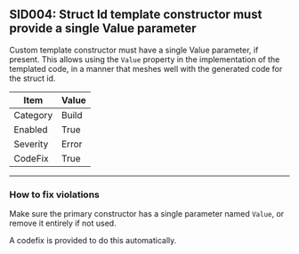 ## SID004: Struct Id template constructor must provide a single Value parameter

Custom template constructor must have a single Value parameter, if present. 
This allows using the `Value` property in the implementation of the templated 
code, in a manner that meshes well with the generated code for the struct id.

|Item|Value|
|-|-|
|Category|Build|
|Enabled|True|
|Severity|Error|
|CodeFix|True|
---

### How to fix violations

Make sure the primary constructor has a single parameter named `Value`, or 
remove it entirely if not used.

A codefix is provided to do this automatically.